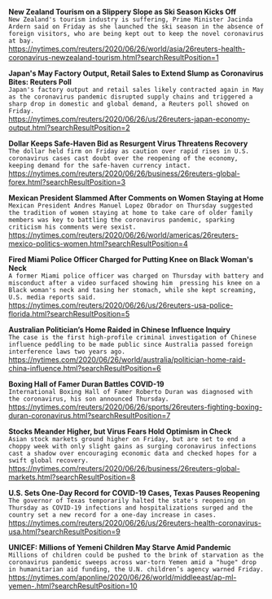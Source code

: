 **New Zealand Tourism on a Slippery Slope as Ski Season Kicks Off**\
`New Zealand's tourism industry is suffering, Prime Minister Jacinda Ardern said on Friday as she launched the ski season in the absence of foreign visitors, who are being kept out to keep the novel coronavirus at bay.`\
https://nytimes.com/reuters/2020/06/26/world/asia/26reuters-health-coronavirus-newzealand-tourism.html?searchResultPosition=1

**Japan's May Factory Output, Retail Sales to Extend Slump as Coronavirus Bites: Reuters Poll**\
`Japan's factory output and retail sales likely contracted again in May as the coronavirus pandemic disrupted supply chains and triggered a sharp drop in domestic and global demand, a Reuters poll showed on Friday.`\
https://nytimes.com/reuters/2020/06/26/us/26reuters-japan-economy-output.html?searchResultPosition=2

**Dollar Keeps Safe-Haven Bid as Resurgent Virus Threatens Recovery**\
`The dollar held firm on Friday as caution over rapid rises in U.S. coronavirus cases cast doubt over the reopening of the economy, keeping demand for the safe-haven currency intact.`\
https://nytimes.com/reuters/2020/06/26/business/26reuters-global-forex.html?searchResultPosition=3

**Mexican President Slammed After Comments on Women Staying at Home**\
`Mexican President Andres Manuel Lopez Obrador on Thursday suggested the tradition of women staying at home to take care of older family members was key to battling the coronavirus pandemic, sparking criticism his comments were sexist.`\
https://nytimes.com/reuters/2020/06/26/world/americas/26reuters-mexico-politics-women.html?searchResultPosition=4

**Fired Miami Police Officer Charged for Putting Knee on Black Woman's Neck**\
`A former Miami police officer was charged on Thursday with battery and misconduct after a video surfaced showing him  pressing his knee on a Black woman's neck and tasing her stomach, while she kept screaming, U.S. media reports said.`\
https://nytimes.com/reuters/2020/06/26/us/26reuters-usa-police-florida.html?searchResultPosition=5

**Australian Politician’s Home Raided in Chinese Influence Inquiry**\
`The case is the first high-profile criminal investigation of Chinese influence peddling to be made public since Australia passed foreign interference laws two years ago.`\
https://nytimes.com/2020/06/26/world/australia/politician-home-raid-china-influence.html?searchResultPosition=6

**Boxing Hall of Famer Duran Battles COVID-19**\
`International Boxing Hall of Famer Roberto Duran was diagnosed with the coronavirus, his son announced Thursday.`\
https://nytimes.com/reuters/2020/06/26/sports/26reuters-fighting-boxing-duran-coronavirus.html?searchResultPosition=7

**Stocks Meander Higher, but Virus Fears Hold Optimism in Check**\
`Asian stock markets ground higher on Friday, but are set to end a choppy week with only slight gains as surging coronavirus infections cast a shadow over encouraging economic data and checked hopes for a swift global recovery.`\
https://nytimes.com/reuters/2020/06/26/business/26reuters-global-markets.html?searchResultPosition=8

**U.S. Sets One-Day Record for COVID-19 Cases, Texas Pauses Reopening**\
`The governor of Texas temporarily halted the state's reopening on Thursday as COVID-19 infections and hospitalizations surged and the country set a new record for a one-day increase in cases. `\
https://nytimes.com/reuters/2020/06/26/us/26reuters-health-coronavirus-usa.html?searchResultPosition=9

**UNICEF: Millions of Yemeni Children May Starve Amid Pandemic**\
`Millions of children could be pushed to the brink of starvation as the coronavirus pandemic sweeps across war-torn Yemen amid a "huge" drop in humanitarian aid funding, the U.N. children’s agency warned Friday. `\
https://nytimes.com/aponline/2020/06/26/world/middleeast/ap-ml-yemen-.html?searchResultPosition=10

